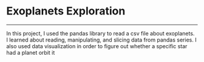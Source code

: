 # Exoplanets Exploration

---

In this project, I used the pandas library to read a csv file about exoplanets.
<br/>
I learned about reading, manipulating, and slicing data from pandas series. I also used
data visualization in order to figure out whether a specific star had a planet orbit it
